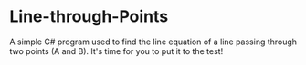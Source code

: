 # Line-through-Points
A simple C# program used to find the line equation of a line passing through two points (A and B). It's time for you to put it to the test!
